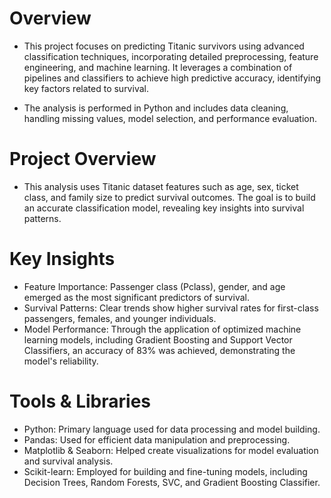 # Overview
- This project focuses on predicting Titanic survivors using advanced classification techniques, incorporating detailed preprocessing, feature engineering, and machine learning. It leverages a combination of pipelines and classifiers to achieve high predictive accuracy, identifying key factors related to survival.

- The analysis is performed in Python and includes data cleaning, handling missing values, model selection, and performance evaluation.

# Project Overview
- This analysis uses Titanic dataset features such as age, sex, ticket class, and family size to predict survival outcomes. The goal is to build an accurate classification model, revealing key insights into survival patterns.

# Key Insights

- Feature Importance: Passenger class (Pclass), gender, and age emerged as the most significant predictors of survival.
- Survival Patterns: Clear trends show higher survival rates for first-class passengers, females, and younger individuals.
- Model Performance: Through the application of optimized machine learning models, including Gradient Boosting and Support Vector Classifiers, an accuracy of 83% was achieved, demonstrating the model's reliability.
# Tools & Libraries

- Python: Primary language used for data processing and model building.
- Pandas: Used for efficient data manipulation and preprocessing.
- Matplotlib & Seaborn: Helped create visualizations for model evaluation and survival analysis.
- Scikit-learn: Employed for building and fine-tuning models, including Decision Trees, Random Forests, SVC, and Gradient Boosting Classifier.
